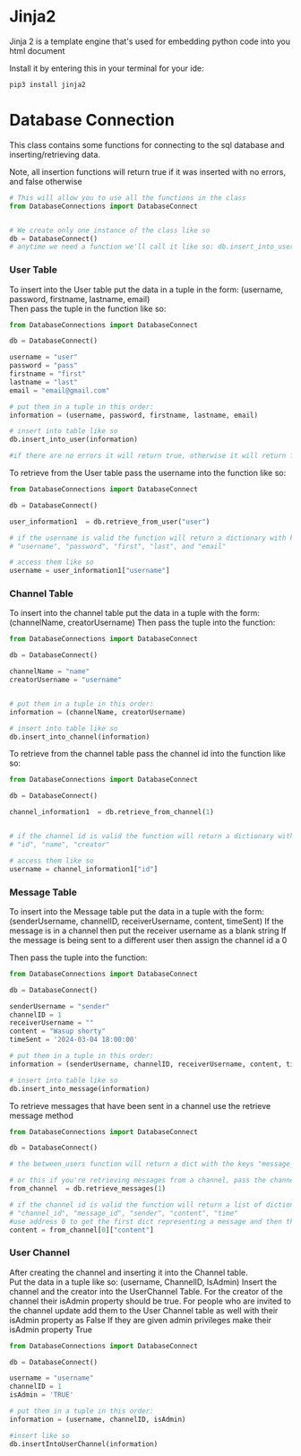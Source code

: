 # Jinja2 <br>
Jinja 2 is a template engine that's used for embedding python code into you html document<br>

Install it by entering this in your terminal for your ide:
```commandline
pip3 install jinja2
```


#  Database Connection <br>
This class contains some functions for connecting to the sql database and inserting/retrieving data. <br>

Note, all insertion functions will return true if it was inserted with no errors, and false otherwise
```python
# This will allow you to use all the functions in the class 
from DatabaseConnections import DatabaseConnect 


# We create only one instance of the class like so
db = DatabaseConnect()
# anytime we need a function we'll call it like so: db.insert_into_user(data)
```
### User Table

To insert into the User table put the data in a tuple in the form: (username, password, firstname, lastname, email)<br>
Then pass the tuple in the function like so:

```python
from DatabaseConnections import DatabaseConnect 

db = DatabaseConnect()

username = "user"
password = "pass"
firstname = "first"
lastname = "last"
email = "email@gmail.com"

# put them in a tuple in this order:
information = (username, password, firstname, lastname, email)

# insert into table like so
db.insert_into_user(information)

#if there are no errors it will return true, otherwise it will return false
```

To retrieve from the User table pass the username into the function like so: <br>
```python
from DatabaseConnections import DatabaseConnect 

db = DatabaseConnect()

user_information1  = db.retrieve_from_user("user")

# if the username is valid the function will return a dictionary with keys: 
# "username", "password", "first", "last", and "email"

# access them like so
username = user_information1["username"]
```

### Channel Table

To insert into the channel table put the data in a tuple with the form: (channelName, creatorUsername)
Then pass the tuple into the function:
```python
from DatabaseConnections import DatabaseConnect 

db = DatabaseConnect()

channelName = "name"
creatorUsername = "username"


# put them in a tuple in this order:
information = (channelName, creatorUsername)

# insert into table like so
db.insert_into_channel(information)


```

To retrieve from the channel table pass the channel id into the function like so: <br>
```python
from DatabaseConnections import DatabaseConnect 

db = DatabaseConnect()

channel_information1  = db.retrieve_from_channel(1)


# if the channel id is valid the function will return a dictionary with keys: 
# "id", "name", "creator"

# access them like so
username = channel_information1["id"]
```

### Message Table

To insert into the Message table put the data in a tuple with the form: (senderUsername, channelID, receiverUsername, content, timeSent)
If the message is in a channel then put the receiver username as a blank string
If the message is being sent to a different user then assign the channel id a 0

Then pass the tuple into the function:
```python
from DatabaseConnections import DatabaseConnect 

db = DatabaseConnect()

senderUsername = "sender"
channelID = 1
receiverUsername = ""
content = "Wasup shorty"
timeSent = '2024-03-04 18:00:00'

# put them in a tuple in this order:
information = (senderUsername, channelID, receiverUsername, content, timeSent)

# insert into table like so
db.insert_into_message(information)
```

To retrieve messages that have been sent in a channel use the retrieve message method <br>
```python
from DatabaseConnections import DatabaseConnect 

db = DatabaseConnect()

# the between_users function will return a dict with the keys "message_id", "content", and "time"

# or this if you're retrieving messages from a channel, pass the channel id into the function
from_channel  = db.retrieve_messages(1)

# if the channel id is valid the function will return a list of dictionaries with keys: 
# "channel_id", "message_id", "sender", "content", "time"
#use address 0 to get the first dict representing a message and then the "content" key to get the
content = from_channel[0]["content"]
```

### User Channel

After creating the channel and inserting it into the Channel table. <br>
Put the data in a tuple like so: (username, ChannelID, IsAdmin)
Insert the channel and the creator into the UserChannel Table.
For the creator of the channel their isAdmin property should be true.
For people who are invited to the channel update add them to the User Channel table as well with their isAdmin property as False
If they are given admin privileges make their isAdmin property True

```python
from DatabaseConnections import DatabaseConnect 

db = DatabaseConnect()

username = "username"
channelID = 1
isAdmin = 'TRUE'

# put them in a tuple in this order:
information = (username, channelID, isAdmin)

#insert like so
db.insertIntoUserChannel(information)
```